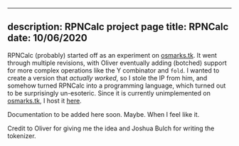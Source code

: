 ----
description: RPNCalc project page
title: RPNCalc
date: 10/06/2020
----
RPNCalc (probably) started off as an experiment on [osmarks.tk](https://osmarks.tk). It went through multiple revisions, with Oliver eventually adding (botched) support for more complex operations like the Y combinator and `fold`. I wanted to create a version that *actually worked*, so I stole the IP from him, and somehow turned RPNCalc into a programming language, which turned out to be surprisingly un-esoteric. Since it is currently unimplemented on [osmarks.tk](https://osmarks.tk), I host it [here](https://rpn.aidanpe.duckdns.org).

Documentation to be added here soon. Maybe. When I feel like it.

Credit to Oliver for giving me the idea and Joshua Bulch for writing the tokenizer.